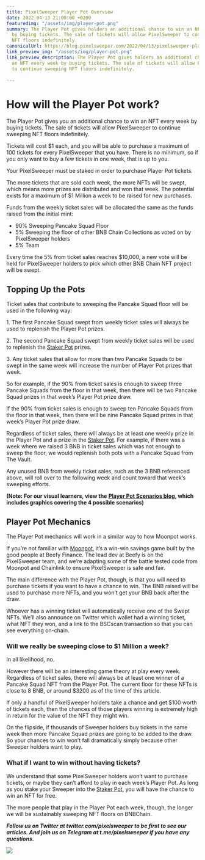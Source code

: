 ```yaml
---
title: PixelSweeper Player Pot Overview
date: 2022-04-13 21:00:00 +0200
featuredimg: "/assets/img/player-pot.png"
summary: The Player Pot gives holders an additional chance to win an NFT every week
  by buying tickets. The sale of tickets will allow PixelSweeper to continue sweeping
  NFT floors indefinitely.
canonicalUrl: https://blog.pixelsweeper.com/2022/04/13/pixelsweeper-player-pot-overview/
link_preview_img: "/assets/img/player-pot.png"
link_preview_description: The Player Pot gives holders an additional chance to win
  an NFT every week by buying tickets. The sale of tickets will allow PixelSweeper
  to continue sweeping NFT floors indefinitely.

---
```

# **How will the Player Pot work?**

The Player Pot gives you an additional chance to win an NFT every week by buying tickets. The sale of tickets will allow PixelSweeper to continue sweeping NFT floors indefinitely.

Tickets will cost $1 each, and you will be able to purchase a maximum of 100 tickets for every PixelSweeper that you have. There is no minimum, so if you only want to buy a few tickets in one week, that is up to you.

Your PixelSweeper must be staked in order to purchase Player Pot tickets.

The more tickets that are sold each week, the more NFTs will be swept, which means more prizes are distributed and won that week. The potential exists for a maximum of $1 Million a week to be raised for new purchases.

Funds from the weekly ticket sales will be allocated the same as the funds raised from the initial mint:

* 90% Sweeping Pancake Squad Floor
* 5% Sweeping the floor of other BNB Chain Collections as voted on by PixelSweeper holders
* 5% Team

Every time the 5% from ticket sales reaches $10,000, a new vote will be held for PixelSweeper holders to pick which other BNB Chain NFT project will be swept.

## **Topping Up the Pots**

Ticket sales that contribute to sweeping the Pancake Squad floor will be used in the following way:

1\. The first Pancake Squad swept from weekly ticket sales will always be used to replenish the Player Pot prizes.

2\. The second Pancake Squad swept from weekly ticket sales will be used to replenish the [Staker Pot](https://blog.pixelsweeper.com/2022/04/05/pixelsweeper-staker-pot-overview/ "Staker Pot Overview") prizes.

3\. Any ticket sales that allow for more than two Pancake Squads to be swept in the same week will increase the number of Player Pot prizes that week.

So for example, if the 90% from ticket sales is enough to sweep three Pancake Squads from the floor in that week, then there will be two Pancake Squad prizes in that week’s Player Pot prize draw.

If the 90% from ticket sales is enough to sweep ten Pancake Squads from the floor in that week, then there will be nine Pancake Squad prizes in that week’s Player Pot prize draw.

Regardless of ticket sales, there will always be at least one weekly prize in the Player Pot and a prize in the [Staker Pot](https://blog.pixelsweeper.com/2022/04/05/pixelsweeper-staker-pot-overview/ "Staker Pot Overview"). For example, if there was a week where we raised 3 BNB in ticket sales which was not enough to sweep the floor, we would replenish both pots with a Pancake Squad from The Vault.

Any unused BNB from weekly ticket sales, such as the 3 BNB referenced above, will roll over to the following week and count toward that week’s sweeping efforts.

**(Note: For our visual learners, view the** [**Player Pot Scenarios blog**](https://blog.pixelsweeper.com/2022/04/13/player-pot-scenarios/ "Player Pot Scenario")**, which includes graphics covering the 4 possible scenarios)**

## **Player Pot Mechanics**

The Player Pot mechanics will work in a similar way to how Moonpot works.

If you’re not familiar with [Moonpot](http://moonpot.com), it’s a win-win savings game built by the good people at Beefy Finance. The lead dev at Beefy is on the PixelSweeper team, and we’re adapting some of the battle tested code from Moonpot and Chainlink to ensure PixelSweeper is safe and fair.

The main difference with the Player Pot, though, is that you will need to purchase tickets if you want to have a chance to win. The BNB raised will be used to purchase more NFTs, and you won’t get your BNB back after the draw.

Whoever has a winning ticket will automatically receive one of the Swept NFTs. We’ll also announce on Twitter which wallet had a winning ticket, what NFT they won, and a link to the BSCscan transaction so that you can see everything on-chain.

### **Will we really be sweeping close to $1 Million a week?**

In all likelihood, no.

However there will be an interesting game theory at play every week. Regardless of ticket sales, there will always be at least one winner of a Pancake Squad NFT from the Player Pot. The current floor for these NFTs is close to 8 BNB, or around $3200 as of the time of this article.

If only a handful of PixelSweeper holders take a chance and get $100 worth of tickets each, then the chances of those players winning is extremely high in return for the value of the NFT they might win.

On the flipside, if thousands of Sweeper holders buy tickets in the same week then more Pancake Squad prizes are going to be added to the draw. So your chances to win won’t fall dramatically simply because other Sweeper holders want to play.

### **What if I want to win without having tickets?**

We understand that some PixelSweeper holders won’t want to purchase tickets, or maybe they can’t afford to play in each week’s Player Pot. As long as you stake your Sweeper into the [Staker Pot](https://blog.pixelsweeper.com/2022/04/06/pixelsweeper-staker-pot-overview/ "Staker Pot Article"), you will have the chance to win an NFT for free.

The more people that play in the Player Pot each week, though, the longer we will be sustainably sweeping NFT floors on BNBChain.

**_Follow us on Twitter at twitter.com/pixelsweeper to be first to see our articles. And join us on Telegram at t.me/pixelsweeper if you have any questions._**

![](/assets/img/untitled-design-10.png)